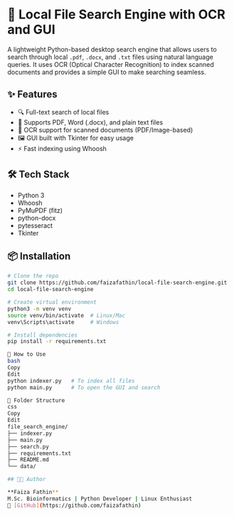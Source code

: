 # 🧠 Local File Search Engine with OCR and GUI

A lightweight Python-based desktop search engine that allows users to search through local `.pdf`, `.docx`, and `.txt` files using natural language queries. It uses OCR (Optical Character Recognition) to index scanned documents and provides a simple GUI to make searching seamless.

## ✨ Features

- 🔍 Full-text search of local files
- 📂 Supports PDF, Word (.docx), and plain text files
- 🧾 OCR support for scanned documents (PDF/Image-based)
- 🖼️ GUI built with Tkinter for easy usage
- ⚡ Fast indexing using Whoosh

## 🛠️ Tech Stack

- Python 3
- Whoosh
- PyMuPDF (fitz)
- python-docx
- pytesseract
- Tkinter

## 📦 Installation

```bash
# Clone the repo
git clone https://github.com/faizafathin/local-file-search-engine.git
cd local-file-search-engine

# Create virtual environment
python3 -m venv venv
source venv/bin/activate  # Linux/Mac
venv\Scripts\activate     # Windows

# Install dependencies
pip install -r requirements.txt

🚀 How to Use
bash
Copy
Edit
python indexer.py   # To index all files
python main.py      # To open the GUI and search

📁 Folder Structure
css
Copy
Edit
file_search_engine/
├── indexer.py
├── main.py
├── search.py
├── requirements.txt
├── README.md
└── data/

## 👩‍💻 Author

**Faiza Fathin**  
M.Sc. Bioinformatics | Python Developer | Linux Enthusiast  
🔗 [GitHub](https://github.com/faizafathin) 
